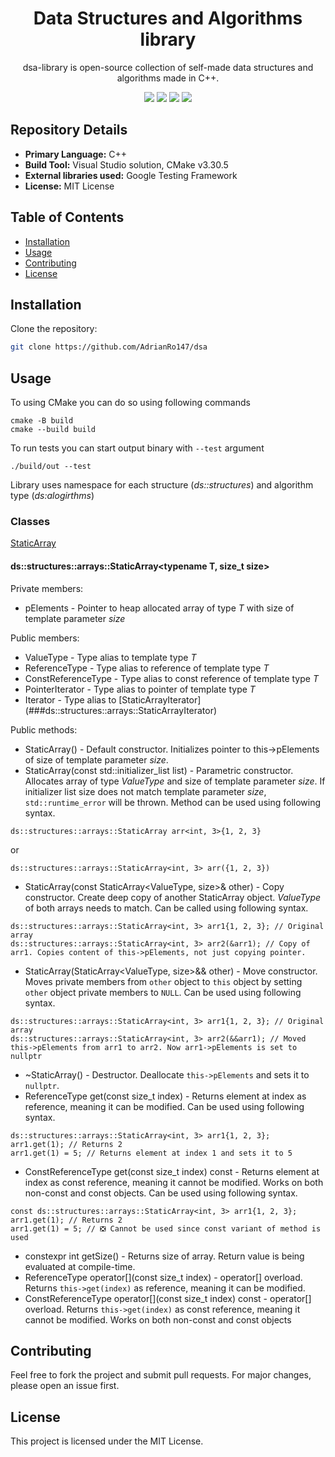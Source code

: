 <div align="center">

  # Data Structures and Algorithms library
  
  dsa-library is open-source collection of self-made data structures and algorithms made in C++.


  <img src="https://badgen.net/github/license/adrianro147/dsa">
  <img src="https://badgen.net/github/stars/adrianro147/dsa">
  <img src="https://badgen.net/github/contributors/adrianro147/dsa">
  <img src="https://badgen.net/github/commits/adrianro147/dsa">
</div>

## Repository Details

- **Primary Language:** C++
- **Build Tool:** Visual Studio solution, CMake v3.30.5
- **External libraries used:** Google Testing Framework
- **License:** MIT License

## Table of Contents

- [Installation](#installation)
- [Usage](#usage)
- [Contributing](#contributing)
- [License](#license)

## Installation

Clone the repository:

~~~bash
git clone https://github.com/AdrianRo147/dsa
~~~

## Usage

To using CMake you can do so using following commands

```
cmake -B build
cmake --build build
```

To run tests you can start output binary with `--test` argument

```
./build/out --test
```

Library uses namespace for each structure (_ds::structures_) and algorithm type (_ds:alogirthms_)

### Classes

[StaticArray](#dsstructuresarraysstaticarraytypename-t-size_t-size)

#### ds::structures::arrays::StaticArray<typename T, size_t size>

Private members:
- pElements - Pointer to heap allocated array of type _T_ with size of template parameter _size_

Public members:
- ValueType - Type alias to template type _T_
- ReferenceType - Type alias to reference of template type _T_
- ConstReferenceType - Type alias to const reference of template type _T_
- PointerIterator - Type alias to pointer of template type _T_
- Iterator - Type alias to [StaticArrayIterator](###ds::structures::arrays::StaticArrayIterator<typename StaticArray>)

Public methods:
- StaticArray() - Default constructor. Initializes pointer to this->pElements of size of template parameter _size_.
- StaticArray(const std::initializer_list<ValueType> list) - Parametric constructor. Allocates array of type _ValueType_ and size of template parameter _size_. If initializer list size does not match template parameter _size_, `std::runtime_error` will be thrown. Method can be used using following syntax.

```
ds::structures::arrays::StaticArray arr<int, 3>{1, 2, 3}
```

or

```
ds::structures::arrays::StaticArray<int, 3> arr({1, 2, 3})
```

- StaticArray(const StaticArray<ValueType, size>& other) - Copy constructor. Create deep copy of another StaticArray object. _ValueType_ of both arrays needs to match. Can be called using following syntax.

```
ds::structures::arrays::StaticArray<int, 3> arr1{1, 2, 3}; // Original array
ds::structures::arrays::StaticArray<int, 3> arr2(&arr1); // Copy of arr1. Copies content of this->pElements, not just copying pointer.
```

- StaticArray(StaticArray<ValueType, size>&& other) - Move constructor. Moves private members from `other` object to `this` object by setting `other` object private members to `NULL`. Can be used using following syntax.

```
ds::structures::arrays::StaticArray<int, 3> arr1{1, 2, 3}; // Original array
ds::structures::arrays::StaticArray<int, 3> arr2(&&arr1); // Moved this->pElements from arr1 to arr2. Now arr1->pElements is set to nullptr
```

- ~StaticArray() - Destructor. Deallocate `this->pElements` and sets it to `nullptr`.
- ReferenceType get(const size_t index) - Returns element at index as reference, meaning it can be modified. Can be used using following syntax.

```
ds::structures::arrays::StaticArray<int, 3> arr1{1, 2, 3};
arr1.get(1); // Returns 2
arr1.get(1) = 5; // Returns element at index 1 and sets it to 5
```

- ConstReferenceType get(const size_t index) const - Returns element at index as const reference, meaning it cannot be modified. Works on both non-const and const objects. Can be used using following syntax.

```
const ds::structures::arrays::StaticArray<int, 3> arr1{1, 2, 3};
arr1.get(1); // Returns 2
arr1.get(1) = 5; // ❎ Cannot be used since const variant of method is used
```

- constexpr int getSize() - Returns size of array. Return value is being evaluated at compile-time.
- ReferenceType operator[](const size_t index) - operator[] overload. Returns `this->get(index)` as reference, meaning it can be modified.
- ConstReferenceType operator[](const size_t index) const - operator[] overload. Returns `this->get(index)` as const reference, meaning it cannot be modified. Works on both non-const and const objects

## Contributing

Feel free to fork the project and submit pull requests. For major changes, please open an issue first.

## License

This project is licensed under the MIT License.

    
